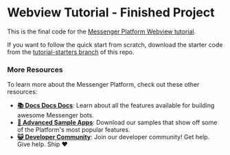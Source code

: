 # Webview Tutorial - Finished Project

This is the final code for the [Messenger Platform Webview tutorial](#).

If you want to follow the quick start from scratch, download the starter code from the [tutorial-starters branch](https://github.com/fbsamples/messenger-platform-samples/tree/tutorial-starters/webview) of this repo.

### More Resources

To learn more about the Messenger Platform, check out these other resources:

- **[📚 Docs Docs Docs](https://developers.facebook.com/docs/messenger-platform/)**: Learn about all the features available for building awesome Messenger bots.
- **[📱 Advanced Sample Apps](https://github.com/fbsamples/messenger-bot-samples)**: Download our samples that show off some of the Platform's most popular features.
- **[😺 Developer Community](https://www.facebook.com/groups/messengerplatform/)**: Join our developer community! Get help. Give help. Ship ❤️
